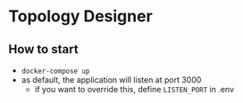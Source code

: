 # Topology Designer

## How to start

* `docker-compose up`
* as default, the application will listen at port 3000
  * if you want to override this, define `LISTEN_PORT` in .env


